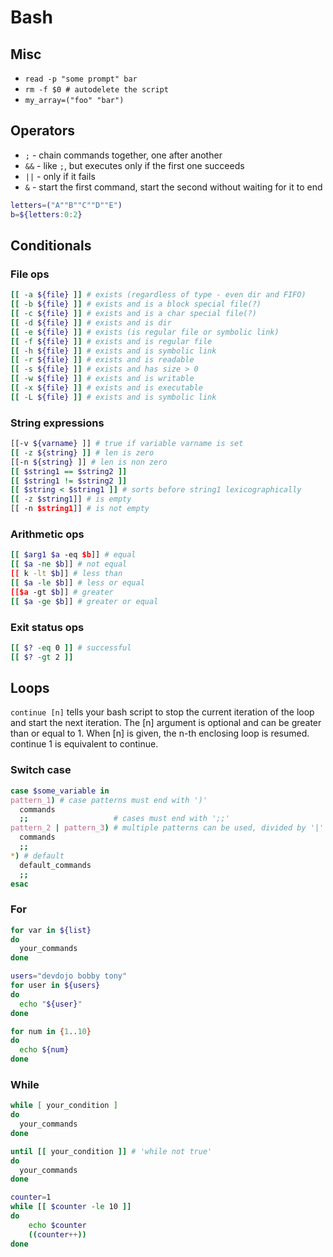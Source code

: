 # Bash

## Misc

* `read -p "some prompt" bar`
* `rm -f $0 # autodelete the script`
* `my_array=("foo" "bar")`

## Operators

* `;` - chain commands together, one after another
* `&&` - like `;`, but executes only if the first one succeeds
* `||` - only if it fails
* `&` - start the first command, start the second without waiting for it to end

```bash
letters=("A""B""C""D""E")
b=${letters:0:2}
```

## Conditionals

### File ops

```bash
[[ -a ${file} ]] # exists (regardless of type - even dir and FIFO)
[[ -b ${file} ]] # exists and is a block special file(?)
[[ -c ${file} ]] # exists and is a char special file(?)
[[ -d ${file} ]] # exists and is dir
[[ -e ${file} ]] # exists (is regular file or symbolic link)
[[ -f ${file} ]] # exists and is regular file
[[ -h ${file} ]] # exists and is symbolic link
[[ -r ${file} ]] # exists and is readable
[[ -s ${file} ]] # exists and has size > 0
[[ -w ${file} ]] # exists and is writable
[[ -x ${file} ]] # exists and is executable
[[ -L ${file} ]] # exists and is symbolic link
```

### String expressions

```bash
[[-v ${varname} ]] # true if variable varname is set
[[ -z ${string} ]] # len is zero
[[-n ${string} ]] # len is non zero
[[ $string1 == $string2 ]]
[[ $string1 != $string2 ]]
[[ $string < $string1 ]] # sorts before string1 lexicographically
[[ -z $string1]] # is empty
[[ -n $string1]] # is not empty

```

### Arithmetic ops

```bash
[[ $arg1 $a -eq $b]] # equal
[[ $a -ne $b]] # not equal
[[ k -lt $b]] # less than
[[ $a -le $b]] # less or equal
[[$a -gt $b]] # greater
[[ $a -ge $b]] # greater or equal
```

### Exit status ops

```bash
[[ $? -eq 0 ]] # successful
[[ $? -gt 2 ]]
```

## Loops

`continue [n]` tells your bash script to stop the current iteration of the loop and
start the next iteration. The [n] argument is optional and can be greater than 
or equal to 1. When [n] is given, the n-th enclosing loop is resumed. continue
1 is equivalent to continue.

### Switch case

```bash
case $some_variable in
pattern_1) # case patterns must end with ')'
  commands
  ;;                   # cases must end with ';;'
pattern_2 | pattern_3) # multiple patterns can be used, divided by '|'
  commands
  ;;
*) # default
  default_commands
  ;;
esac

```

### For

```bash
for var in ${list}
do
  your_commands
done

users="devdojo bobby tony"
for user in ${users}
do
  echo "${user}"
done

for num in {1..10}
do
  echo ${num}
done
```

### While

```bash
while [ your_condition ]
do
  your_commands
done

until [[ your_condition ]] # 'while not true'
do
  your_commands
done

counter=1
while [[ $counter -le 10 ]]
do
    echo $counter
    ((counter++))
done
```